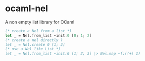 # ocaml-nel

A non empty list library for OCaml

```OCaml
(* create a Nel from a list *)
let _ = Nel.from_list ~init:0 [0; 1; 2]
(* create a nel directly )
let _ = Nel.create 0 [1; 2]
(* use a Nel like List *)
let _ = Nel.from_list ~init:0 [1; 2; 3] |> Nel.map ~f:((+) 1)
```
